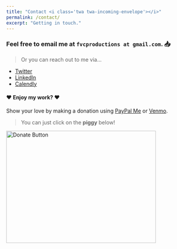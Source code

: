```yaml
---
title: "Contact <i class='twa twa-incoming-envelope'></i>"
permalink: /contact/
excerpt: "Getting in touch."
---
```


### Feel free to email me at `fvcproductions at gmail.com`. 📥

> Or you can reach out to me via...

- <a href="http://twitter.com/fvcproductions" target="_blank">Twitter</a> <i class='twa twa-bird'></i>
- <a href="http://linkedin.com/in/fvcproductions" target="_blank">LinkedIn</a> <i class='twa twa-busts_in_silhouette'></i>
- <a href="http://calendly.com/fvcproductions" target="_blank">Calendly</a> <i class='twa twa-date'></i>

#### ❤︎ Enjoy my work? ❤︎

Show your love by making a donation using <a href="https://www.paypal.me/fvcproductions" target="_blank">PayPal Me</a> or <a href="https://venmo.com/fvcproductions" target="_blank">Venmo</a>.

> You can just click on the **piggy** below! <i class='twa twa-pig'></i>

<a href="http://paypal.me/fvcproductions" target="_blank"><img src="https://fvcproductions.files.wordpress.com/2015/09/donate-pig.gif" alt="Donate Button" width="400" height="300" /></a>